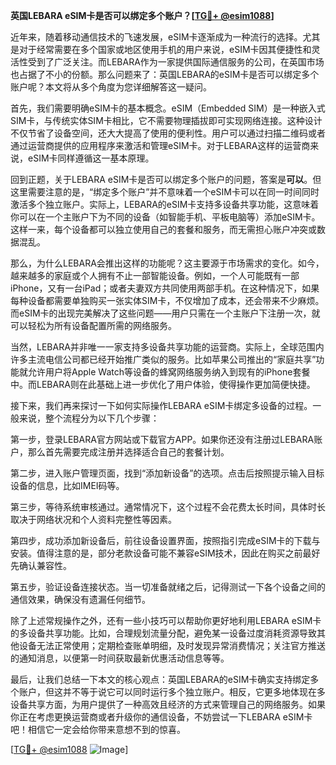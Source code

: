 **英国LEBARA eSIM卡是否可以绑定多个账户？[[TG💪+ @esim1088](https://t.me/s/esim1088)]**

近年来，随着移动通信技术的飞速发展，eSIM卡逐渐成为一种流行的选择。尤其是对于经常需要在多个国家或地区使用手机的用户来说，eSIM卡因其便捷性和灵活性受到了广泛关注。而LEBARA作为一家提供国际通信服务的公司，在英国市场也占据了不小的份额。那么问题来了：英国LEBARA的eSIM卡是否可以绑定多个账户呢？本文将从多个角度为您详细解答这一疑问。

首先，我们需要明确eSIM卡的基本概念。eSIM（Embedded SIM）是一种嵌入式SIM卡，与传统实体SIM卡相比，它不需要物理插拔即可实现网络连接。这种设计不仅节省了设备空间，还大大提高了使用的便利性。用户可以通过扫描二维码或者通过运营商提供的应用程序来激活和管理eSIM卡。对于LEBARA这样的运营商来说，eSIM卡同样遵循这一基本原理。

回到正题，关于LEBARA eSIM卡是否可以绑定多个账户的问题，答案是**可以**。但这里需要注意的是，“绑定多个账户”并不意味着一个eSIM卡可以在同一时间同时激活多个独立账户。实际上，LEBARA的eSIM卡支持多设备共享功能，这意味着你可以在一个主账户下为不同的设备（如智能手机、平板电脑等）添加eSIM卡。这样一来，每个设备都可以独立使用自己的套餐和服务，而无需担心账户冲突或数据混乱。

那么，为什么LEBARA会推出这样的功能呢？这主要源于市场需求的变化。如今，越来越多的家庭或个人拥有不止一部智能设备。例如，一个人可能既有一部iPhone，又有一台iPad；或者夫妻双方共同使用两部手机。在这种情况下，如果每种设备都需要单独购买一张实体SIM卡，不仅增加了成本，还会带来不少麻烦。而eSIM卡的出现完美解决了这些问题——用户只需在一个主账户下注册一次，就可以轻松为所有设备配置所需的网络服务。

当然，LEBARA并非唯一一家支持多设备共享功能的运营商。实际上，全球范围内许多主流电信公司都已经开始推广类似的服务。比如苹果公司推出的“家庭共享”功能就允许用户将Apple Watch等设备的蜂窝网络服务纳入到现有的iPhone套餐中。而LEBARA则在此基础上进一步优化了用户体验，使得操作更加简便快捷。

接下来，我们再来探讨一下如何实际操作LEBARA eSIM卡绑定多设备的过程。一般来说，整个流程分为以下几个步骤：

第一步，登录LEBARA官方网站或下载官方APP。如果你还没有注册过LEBARA账户，那么首先需要完成注册并选择适合自己的套餐计划。

第二步，进入账户管理页面，找到“添加新设备”的选项。点击后按照提示输入目标设备的信息，比如IMEI码等。

第三步，等待系统审核通过。通常情况下，这个过程不会花费太长时间，具体时长取决于网络状况和个人资料完整性等因素。

第四步，成功添加新设备后，前往设备设置界面，按照指引完成eSIM卡的下载与安装。值得注意的是，部分老款设备可能不兼容eSIM技术，因此在购买之前最好先确认兼容性。

第五步，验证设备连接状态。当一切准备就绪之后，记得测试一下各个设备之间的通信效果，确保没有遗漏任何细节。

除了上述常规操作之外，还有一些小技巧可以帮助你更好地利用LEBARA eSIM卡的多设备共享功能。比如，合理规划流量分配，避免某一设备过度消耗资源导致其他设备无法正常使用；定期检查账单明细，及时发现异常消费情况；关注官方推送的通知消息，以便第一时间获取最新优惠活动信息等等。

最后，让我们总结一下本文的核心观点：英国LEBARA的eSIM卡确实支持绑定多个账户，但这并不等于说它可以同时运行多个独立账户。相反，它更多地体现在多设备共享方面，为用户提供了一种高效且经济的方式来管理自己的网络服务。如果你正在考虑更换运营商或者升级你的通信设备，不妨尝试一下LEBARA eSIM卡吧！相信它一定会给你带来意想不到的惊喜。

[[TG💪+ @esim1088](https://t.me/s/esim1088) ![Image](https://i.postimg.cc/4NQfJmqS/Snipaste-2025-05-13-00-14-12.png)]